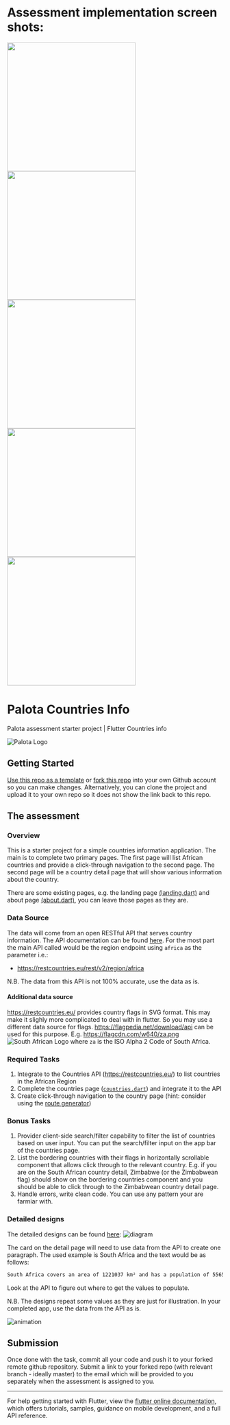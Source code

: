# Assessment implementation screen shots:


<img src="/assets/images/screenshot1.png" width="300">                <img src="/assets/images/screenshot2.png" width="300">
<img src="/assets/images/screenshot3.png" width="300">
<img src="/assets/images/screenshot4.png" width="300">
<img src="/assets/images/screenshot5.png" width="300">




# Palota Countries Info

Palota assessment starter project | Flutter Countries info

![Palota Logo](https://palota.co.za/assets/images/meta/og-image.png)

## Getting Started

[Use this repo as a template](https://github.com/PalotaCompany/flutter_countries_assessment/generate) or [fork this repo](https://github.com/PalotaCompany/flutter_countries_assessment/fork) into your own Github account so you can make changes. Alternatively, you can clone the project and upload it to your own repo so it does not show the link back to this repo.

## The assessment

### Overview
This is a starter project for a simple countries information application. The main is to complete two primary pages. The first page will list African countries and provide a click-through navigation to the second page. The second page will be a country detail page that will show various information about the country. 

There are some existing pages, e.g. the landing page [(landing.dart)](lib/views/pages/landing.dart) and about page [(about.dart)](lib/views/pages/about.dart), you can leave those pages as they are.

### Data Source
The data will come from an open RESTful API that serves country information. The API documentation can be found [here](https://restcountries.eu/). For the most part the main API called would be the region endpoint using `africa` as the parameter i.e.:
- https://restcountries.eu/rest/v2/region/africa

N.B. The data from this API is not 100% accurate, use the data as is.

#### Additional data source
https://restcountries.eu/ provides country flags in SVG format. This may make it slighly more complicated to deal with in flutter. So you may use a different data source for flags. https://flagpedia.net/download/api can be used for this purpose. E.g. https://flagcdn.com/w640/za.png ![South African Logo](https://flagcdn.com/w20/za.png) where `za` is the ISO Alpha 2 Code of South Africa.

### Required Tasks
1. Integrate to the Countries API (https://restcountries.eu/) to list countries in the African Region
2. Complete the countries page ([`countries.dart`](lib/views/pages/countries.dart)) and integrate it to the API
3. Create click-through navigation to the country page (hint: consider using the [route generator](lib/routes.dart))

### Bonus Tasks
1. Provider client-side search/filter capability to filter the list of countries based on user input. You can put the search/filter input on the app bar of the countries page.
2. List the bordering countries with their flags in horizontally scrollable component that allows click through to the relevant country. E.g. if you are on the South African country detail, Zimbabwe (or the Zimbabwean flag) should show on the bordering countries component and you should be able to click through to the Zimbabwean country detail page.
3. Handle errors, write clean code. You can use any pattern your are farmiar with.


### Detailed designs
The detailed designs can be found [here](https://xd.adobe.com/view/6cd9e1d6-fee4-48a9-bd2c-d3a14b844752-398a/): 
![diagram](https://user-images.githubusercontent.com/4819593/100877718-d9087d00-34b1-11eb-9fb5-e80b7c2b4574.png)

The card on the detail page will need to use data from the API to create one paragraph. The used example is South Africa and the text would be as follows:

```txt
South Africa covers an area of 1221037 km² and has a population of 55653654 - the nation has a Gini coefficient of 63.1. A resident of South Africa is called a South African. The main currency accepted as legal tender is the South African rand which is expressed with the symbol 'R'. 
```

Look at the API to figure out where to get the values to populate.

N.B. The designs repeat some values as they are just for illustration. In your completed app, use the data from the API as is.

![animation](https://user-images.githubusercontent.com/4819593/100880678-b11b1880-34b5-11eb-88ec-68db6ffcefac.gif)


## Submission
Once done with the task, commit all your code and push it to your forked remote github repository. Submit a link to your forked repo (with relevant branch - ideally master) to the email which will be provided to you separately when the assessment is assigned to you. 

---


For help getting started with Flutter, view the
[flutter online documentation](https://flutter.dev/docs), which offers tutorials,
samples, guidance on mobile development, and a full API reference. 


